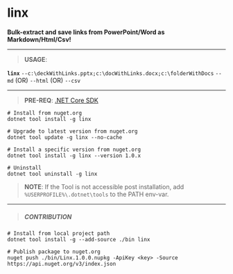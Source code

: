 # linx
**Bulk-extract and save links from PowerPoint/Word as Markdown/Html/Csv!**

---

> **USAGE**: 

**`linx`** `--c:\deckWithLinks.pptx;c:\docWithLinks.docx;c:\folderWithDocs` `--md` (OR) `--html` (OR) `--csv`

---

> **PRE-REQ**: [.NET Core SDK](https://dotnet.microsoft.com/download/dotnet-core/3.1)

```batch
# Install from nuget.org
dotnet tool install -g linx

# Upgrade to latest version from nuget.org
dotnet tool update -g linx --no-cache

# Install a specific version from nuget.org
dotnet tool install -g linx --version 1.0.x

# Uninstall
dotnet tool uninstall -g linx
```

> **NOTE**: If the Tool is not accessible post installation, add `%USERPROFILE%\.dotnet\tools` to the PATH env-var.

---

> ##### CONTRIBUTION
> 
```batch
# Install from local project path
dotnet tool install -g --add-source ./bin linx

# Publish package to nuget.org
nuget push ./bin/Linx.1.0.0.nupkg -ApiKey <key> -Source https://api.nuget.org/v3/index.json
```